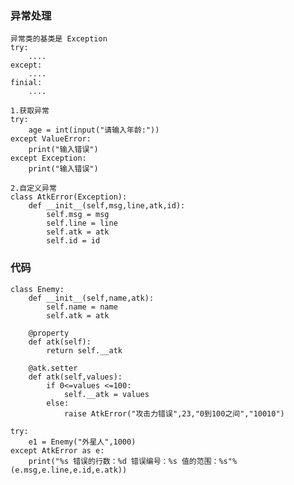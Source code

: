 ### 异常处理
    异常类的基类是 Exception
    try:
        ....
    except:
        ....
    finial:
        ....

    1.获取异常
    try:
        age = int(input("请输入年龄:"))
    except ValueError:
        print("输入错误")
    except Exception:
        print("输入错误")

    2.自定义异常
    class AtkError(Exception):
        def __init__(self,msg,line,atk,id):
            self.msg = msg
            self.line = line
            self.atk = atk
            self.id = id

### 代码
```
class Enemy:
    def __init__(self,name,atk):
        self.name = name
        self.atk = atk

    @property
    def atk(self):
        return self.__atk

    @atk.setter
    def atk(self,values):
        if 0<=values <=100:
            self.__atk = values
        else:
            raise AtkError("攻击力错误",23,"0到100之间","10010")

try:
    e1 = Enemy("外星人",1000)
except AtkError as e:
    print("%s 错误的行数：%d 错误编号：%s 值的范围：%s"%(e.msg,e.line,e.id,e.atk))
```